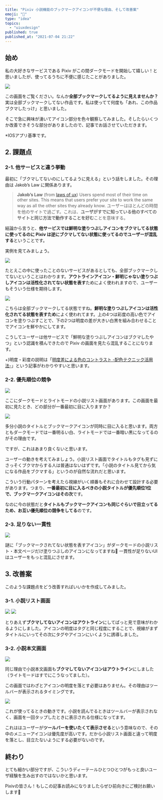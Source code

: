 ```yaml
---
title: "Pixiv 小説機能のブックマークアイコンが不便な理由、そして改善案"
emoji: "🔖"
type: "idea"
topics:
  - "uiuxdesign"
published: true
published_at: "2021-07-04 21:22"
---
```


## 始め
私の大好きなサービスである Pixiv がこの間ダークモードを開始して嬉しい！と思いましたが、使ってるうちに不便に感じたことがありました。

![](https://storage.googleapis.com/zenn-user-upload/bca5b06a58ce7e9f3420c3a4.png)

この画面をご覧ください。なんか**全部ブックマークしてるように見えませんか？** 実は全部ブックマークしてない作品です。私は使ってて何度も「あれ、この作品ブクマしたっけ」と思いました。

そこで急に興味が湧いてアイコン部分を色々観察してみました。そしたらいくつか改善できそうな部分がありましたので、記事でお話させていただきます。

*IOSアプリ基準です。

## 2. 課題点

### 2-1. 他サービスと違う挙動

最初に「ブクマしてないのにしてるように見える」という話をしました。その理由は Jakob’s Law に関係あります。

> **Jakob’s Law** (from [laws of ux](https://lawsofux.com/jakobs-law/))
> Users spend most of their time on other sites. This means that users prefer your site to work the same way as all the other sites they already know.
> ユーザーはほとんどの時間を他のサイトで過ごす。これは、**ユーザがすでに知っている他のすべてのサイトと同じ方法で動作することを好む**ことを意味する。

結論から言うと、**他サービスでは鮮明な塗りつぶしアイコンをブクマしてる状態に使ってるのに Pixiv は逆にブクマしてない状態に使ってるのでユーザーが混乱する**ということです。

実例を見てみましょう。

![](https://storage.googleapis.com/zenn-user-upload/b645aa03c7ccf07a51366a1d.png)

たとえこの中に使ったことのないサービスがあるとしても、全部ブックマークしてないということはわかります。**アウトラインアイコン・鮮明じゃない塗りつぶしアイコンは活性化されてない状態を表す**ためによく使われますので、ユーザーもそういう仕様を期待します。


![](https://storage.googleapis.com/zenn-user-upload/3c57d8ca072141cf2fbca6ca.png)

こちらは全部ブックマークしてる状態ですね。**鮮明な塗りつぶしアイコンは活性化されてる状態を表すため**によく使われてます。上の4つは彩度の高い色でアイコンを塗りつぶすことで、下の2つは明度の差が大きい白黒を組み合わせることでアイコンを鮮やかにしてます。

こうしてユーザーは他サービスで「鮮明な塗りつぶしアイコンはブクマしたやつ」という認識を積んできたので Pixiv の画面を見たら混乱することになります。

+)明度・彩度の説明は「[明度差による色のコントラスト -配色テクニック活用法-](https://color-literacy.com/%E6%98%8E%E5%BA%A6%E5%B7%AE%E3%81%AB%E3%82%88%E3%82%8B%E3%82%B3%E3%83%B3%E3%83%88%E3%83%A9%E3%82%B9%E3%83%88/#%E3%80%8C%E6%98%8E%E3%82%8B%E3%81%84%E8%89%B2%E3%80%8D%E3%81%A8%E3%80%8C%E6%9A%97%E3%81%84%E8%89%B2%E3%80%8D%E3%81%AE%E7%B5%84%E3%81%BF%E5%90%88%E3%82%8F%E3%81%9B%E3%82%92%E9%81%B8%E3%81%B6)」という記事がわかりやすいと思います。


### 2-2. 優先順位の競争

![](https://storage.googleapis.com/zenn-user-upload/1539ac22447fe3d51f431625.png)

ここにダークモードとライトモードの小説リスト画面があります。この画面を最初に見たとき、どの部分が一番最初に目に入りますか？

![](https://storage.googleapis.com/zenn-user-upload/89172ab7038aa58e9fbd6418.png)

多分小説のタイトルとブックマークアイコンが同時に目に入ると思います。両方ともダークモードでは一番明るい白、ライトモードでは一番暗い黒になってるのがその理由です。

ですが、これはあまり良くないと思います。

ユーザーの動きを考えてみましょう。小説リスト画面でタイトルもタグも見ずにさっそくブクマからする人は普通はないはずです。「小説のタイトル見てから気になる作品をブクマする」というのが自然な流れだと思います。

こういう行動パターンを考えたら視線がいく順番もそれに合わせて設計する必要があります。つまり、**一番最初に目に入るべきの小説タイトルが優先順位1位で、ブックマークアイコンはその次**です。

なのに今の状態だと**タイトルもブックマークアイコンも同じぐらいで目立ってるため、お互い優先順位の競争をしてる**のです。

### 2-3. 足りない一貫性　


![](https://storage.googleapis.com/zenn-user-upload/47e3058b6dbaf8b3fcbd0937.png)


謎に「ブックマークされてない状態を表すアイコン」がダークモードの小説リスト・本文ページだけ塗りつぶしのアイコンになってますね🤔 一貫性が足りないUIはユーザーをもっと混乱にさせます。

## 3. 改善案

このような課題点をどう改善すればいいかを作成してみました。

### 3-1. 小説リスト画面

![](https://storage.googleapis.com/zenn-user-upload/2ce21da79d1304c39e1d5b8d.png)
![](https://storage.googleapis.com/zenn-user-upload/2c6ced254f4411e786b4a64c.png)

とりあえず**ブクマしてないアイコンはアウトライン**にしてぱっと見で意味がわかるようにしました。アイコンの明度はタグと同じ程度にすることで、視線がまずタイトルにいってその次にタグやアイコンにいくように誘導しました。

### 3-2. 小説本文画面

![](https://storage.googleapis.com/zenn-user-upload/027ea531b6605ba05e116bb1.png)

同じ理由で小説本文画面も**ブクマしてないアイコンはアウトライン**にしました（ライトモードはすでにこうなってました）。

この画面ではわざとアイコンの明度を落とす必要はありません。その理由はツールバーが表示されるタイミングです。

![](https://storage.googleapis.com/zenn-user-upload/0637e85641275845fac600db.gif)

これが使ってるときの動きです。小説を読んでるときはツールバーが表示されなく、画面を一回タップしたときに表示される仕様になってます。

これははユーザーが**ツールバーを使いたくて表示させる**という意味なので、その中のメニューアイコンは優先度が高いです。だから小説リスト画面と違って明度を落とし、目立たないようにする必要がないのです。


## 終わり
とても細かい部分ですが、こういうディーテールひとつひとつがもっと良いユーザ経験を生み出すのではないかと思います。

Pixivの皆さん！もしこの記事お読みになりましたらぜひ前向きにご検討お願いします🤗
